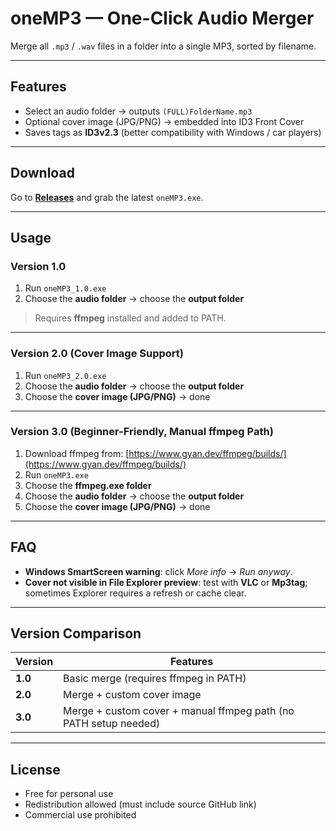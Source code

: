# oneMP3 — One-Click Audio Merger
Merge all `.mp3` / `.wav` files in a folder into a single MP3, sorted by filename.  

---

## Features
- Select an audio folder → outputs `(FULL)FolderName.mp3`  
- Optional cover image (JPG/PNG) → embedded into ID3 Front Cover  
- Saves tags as **ID3v2.3** (better compatibility with Windows / car players)  

---

## Download
Go to **[Releases](../../releases)** and grab the latest `oneMP3.exe`.  

---

## Usage

### Version 1.0
1. Run `oneMP3_1.0.exe`  
2. Choose the **audio folder** → choose the **output folder**  

> Requires **ffmpeg** installed and added to PATH.  

---

### Version 2.0 (Cover Image Support)
1. Run `oneMP3_2.0.exe`  
2. Choose the **audio folder** → choose the **output folder**  
3. Choose the **cover image (JPG/PNG)** → done  

---

### Version 3.0 (Beginner-Friendly, Manual ffmpeg Path)
1. Download ffmpeg from: [https://www.gyan.dev/ffmpeg/builds/](https://www.gyan.dev/ffmpeg/builds/)  
2. Run `oneMP3.exe`  
3. Choose the **ffmpeg.exe folder**  
4. Choose the **audio folder** → choose the **output folder**  
5. Choose the **cover image (JPG/PNG)** → done  

---

## FAQ
- **Windows SmartScreen warning**: click *More info* → *Run anyway*.  
- **Cover not visible in File Explorer preview**: test with **VLC** or **Mp3tag**; sometimes Explorer requires a refresh or cache clear.  

---

## Version Comparison

| Version | Features |
|---------|----------|
| **1.0** | Basic merge (requires ffmpeg in PATH) |
| **2.0** | Merge + custom cover image |
| **3.0** | Merge + custom cover + manual ffmpeg path (no PATH setup needed) |

---

## License
- Free for personal use  
- Redistribution allowed (must include source GitHub link)  
- Commercial use prohibited  
